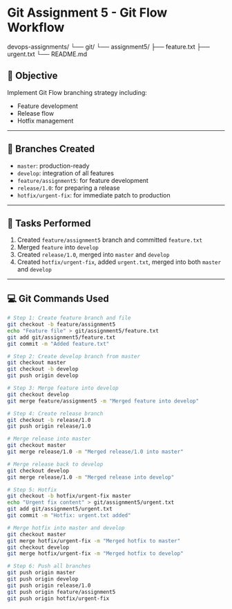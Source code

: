# Git Assignment 5 - Git Flow Workflow

devops-assignments/
└── git/
    └── assignment5/
        ├── feature.txt
        ├── urgent.txt
        └── README.md


## 🎯 Objective

Implement Git Flow branching strategy including:
- Feature development
- Release flow
- Hotfix management

---

## 🧱 Branches Created

- `master`: production-ready
- `develop`: integration of all features
- `feature/assignment5`: for feature development
- `release/1.0`: for preparing a release
- `hotfix/urgent-fix`: for immediate patch to production

---

## 📝 Tasks Performed

1. Created `feature/assignment5` branch and committed `feature.txt`
2. Merged `feature` into `develop`
3. Created `release/1.0`, merged into `master` and `develop`
4. Created `hotfix/urgent-fix`, added `urgent.txt`, merged into both `master` and `develop`

---

## 💻 Git Commands Used

```bash
# Step 1: Create feature branch and file
git checkout -b feature/assignment5
echo "Feature file" > git/assignment5/feature.txt
git add git/assignment5/feature.txt
git commit -m "Added feature.txt"

# Step 2: Create develop branch from master
git checkout master
git checkout -b develop
git push origin develop

# Step 3: Merge feature into develop
git checkout develop
git merge feature/assignment5 -m "Merged feature into develop"

# Step 4: Create release branch
git checkout -b release/1.0
git push origin release/1.0

# Merge release into master
git checkout master
git merge release/1.0 -m "Merged release/1.0 into master"

# Merge release back to develop
git checkout develop
git merge release/1.0 -m "Merged release into develop"

# Step 5: Hotfix
git checkout -b hotfix/urgent-fix master
echo "Urgent fix content" > git/assignment5/urgent.txt
git add git/assignment5/urgent.txt
git commit -m "Hotfix: urgent.txt added"

# Merge hotfix into master and develop
git checkout master
git merge hotfix/urgent-fix -m "Merged hotfix to master"
git checkout develop
git merge hotfix/urgent-fix -m "Merged hotfix to develop"

# Step 6: Push all branches
git push origin master
git push origin develop
git push origin release/1.0
git push origin feature/assignment5
git push origin hotfix/urgent-fix
